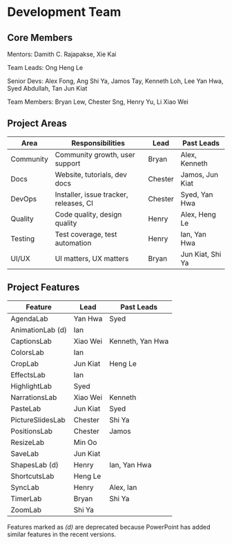# Development Team

## Core Members
Mentors: Damith C. Rajapakse, Xie Kai

Team Leads: Ong Heng Le

Senior Devs: Alex Fong, Ang Shi Ya, Jamos Tay, Kenneth Loh, Lee Yan Hwa, Syed Abdullah, Tan Jun Kiat

Team Members: Bryan Lew, Chester Sng, Henry Yu, Li Xiao Wei

## Project Areas
Area | Responsibilities | Lead | Past Leads
-----|------------------|------|-----|
Community | Community growth, user support | Bryan | Alex, Kenneth |
Docs | Website, tutorials, dev docs | Chester | Jamos, Jun Kiat |
DevOps | Installer, issue tracker, releases, CI | Chester | Syed, Yan Hwa |
Quality | Code quality, design quality | Henry | Alex, Heng Le |
Testing | Test coverage, test automation | Henry | Ian, Yan Hwa |
UI/UX | UI matters, UX matters | Bryan | Jun Kiat, Shi Ya |

## Project Features
Feature  | Lead | Past Leads
-----|------|-----|
AgendaLab | Yan Hwa | Syed
AnimationLab (d) | Ian |
CaptionsLab | Xiao Wei | Kenneth, Yan Hwa 
ColorsLab | Ian |
CropLab | Jun Kiat | Heng Le
EffectsLab | Ian |
HighlightLab | Syed |
NarrationsLab | Xiao Wei | Kenneth
PasteLab | Jun Kiat | Syed
PictureSlidesLab | Chester | Shi Ya
PositionsLab | Chester | Jamos
ResizeLab | Min Oo |
SaveLab | Jun Kiat |
ShapesLab (d) | Henry | Ian, Yan Hwa
ShortcutsLab | Heng Le |
SyncLab | Henry | Alex, Ian
TimerLab | Bryan | Shi Ya
ZoomLab | Shi Ya |

Features marked as _(d)_ are deprecated because PowerPoint has added similar features in the recent versions.
